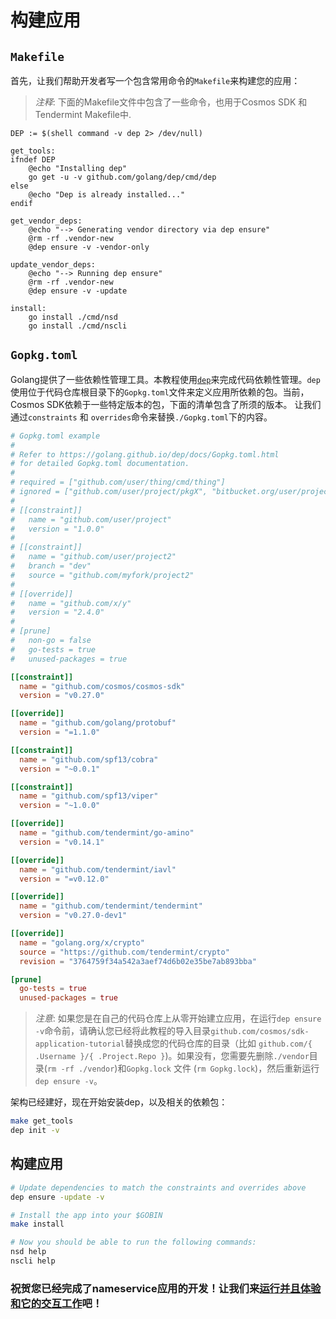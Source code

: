 # 构建应用

## `Makefile`

首先，让我们帮助开发者写一个包含常用命令的`Makefile`来构建您的应用：

> _*注释*_: 下面的Makefile文件中包含了一些命令，也用于Cosmos SDK 和 Tendermint Makefile中.

```make
DEP := $(shell command -v dep 2> /dev/null)

get_tools:
ifndef DEP
	@echo "Installing dep"
	go get -u -v github.com/golang/dep/cmd/dep
else
	@echo "Dep is already installed..."
endif

get_vendor_deps:
	@echo "--> Generating vendor directory via dep ensure"
	@rm -rf .vendor-new
	@dep ensure -v -vendor-only

update_vendor_deps:
	@echo "--> Running dep ensure"
	@rm -rf .vendor-new
	@dep ensure -v -update

install:
	go install ./cmd/nsd
	go install ./cmd/nscli
```

## `Gopkg.toml`

Golang提供了一些依赖性管理工具。本教程使用[`dep`](https://golang.github.io/dep/)来完成代码依赖性管理。`dep` 使用位于代码仓库根目录下的`Gopkg.toml`文件来定义应用所依赖的包。当前，Cosmos SDK依赖于一些特定版本的包，下面的清单包含了所须的版本。 让我们通过`constraints` 和 `overrides`命令来替换`./Gopkg.toml`下的内容。 

```toml
# Gopkg.toml example
#
# Refer to https://golang.github.io/dep/docs/Gopkg.toml.html
# for detailed Gopkg.toml documentation.
#
# required = ["github.com/user/thing/cmd/thing"]
# ignored = ["github.com/user/project/pkgX", "bitbucket.org/user/project/pkgA/pkgY"]
#
# [[constraint]]
#   name = "github.com/user/project"
#   version = "1.0.0"
#
# [[constraint]]
#   name = "github.com/user/project2"
#   branch = "dev"
#   source = "github.com/myfork/project2"
#
# [[override]]
#   name = "github.com/x/y"
#   version = "2.4.0"
#
# [prune]
#   non-go = false
#   go-tests = true
#   unused-packages = true

[[constraint]]
  name = "github.com/cosmos/cosmos-sdk"
  version = "v0.27.0"

[[override]]
  name = "github.com/golang/protobuf"
  version = "=1.1.0"

[[constraint]]
  name = "github.com/spf13/cobra"
  version = "~0.0.1"

[[constraint]]
  name = "github.com/spf13/viper"
  version = "~1.0.0"

[[override]]
  name = "github.com/tendermint/go-amino"
  version = "v0.14.1"

[[override]]
  name = "github.com/tendermint/iavl"
  version = "=v0.12.0"

[[override]]
  name = "github.com/tendermint/tendermint"
  version = "v0.27.0-dev1"

[[override]]
  name = "golang.org/x/crypto"
  source = "https://github.com/tendermint/crypto"
  revision = "3764759f34a542a3aef74d6b02e35be7ab893bba"

[prune]
  go-tests = true
  unused-packages = true
```

> _*注意*_: 如果您是在自己的代码仓库上从零开始建立应用，在运行`dep ensure -v`命令前，请确认您已经将此教程的导入目录`github.com/cosmos/sdk-application-tutorial`替换成您的代码仓库的目录（比如 `github.com/{ .Username }/{ .Project.Repo }`)。如果没有，您需要先删除`./vendor`目录(`rm -rf ./vendor`)和`Gopkg.lock` 文件 (`rm Gopkg.lock`)，然后重新运行`dep ensure -v`。 

架构已经建好，现在开始安装dep，以及相关的依赖包：

```bash
make get_tools
dep init -v
```

## 构建应用

```bash
# Update dependencies to match the constraints and overrides above
dep ensure -update -v

# Install the app into your $GOBIN
make install

# Now you should be able to run the following commands:
nsd help
nscli help
```

### 祝贺您已经完成了nameservice应用的开发！让我们来[运行并且体验和它的交互工作](./build-run.md)吧！

